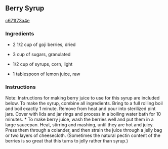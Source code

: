 ## Berry Syrup

[c671f73a4e](http://tastykitchen.com/recipes/canning/berry-syrup/)

### Ingredients

 - 2 1/2 cup of goji berries, dried

 - 3 cup of sugars, granulated

 - 1/2 cup of syrups, corn, light

 - 1 tablespoon of lemon juice, raw

### Instructions

Note: Instructions for making berry juice to use for this syrup are included below. To make the syrup, combine all ingredients. Bring to a full rolling boil and boil exactly 1 minute. Remove from heat and pour into sterilized pint jars. Cover with lids and jar rings and process in a boiling water bath for 10 minutes. * To make berry juice, wash the berries well and put them in a large saucepan. Heat, stirring and mashing, until they are hot and juicy. Press them through a colander, and then strain the juice through a jelly bag or two layers of cheesecloth. (Sometimes the natural pectin content of the berries is so great that this turns to jelly rather than syrup.)